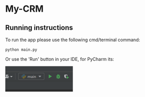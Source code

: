 # My-CRM

## Running instructions

To run the app please use the following cmd/terminal command:

```commandline
python main.py
```

Or use the 'Run' button in your IDE, for PyCharm its:

![img.png](img/img.png)